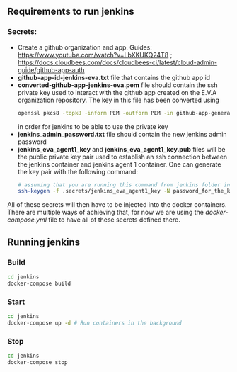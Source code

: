 ## Requirements to run jenkins
### Secrets:
- Create a github organization and app. Guides: https://www.youtube.com/watch?v=LbXKUKQ24T8 ; https://docs.cloudbees.com/docs/cloudbees-ci/latest/cloud-admin-guide/github-app-auth
- **github-app-id-jenkins-eva.txt** file that contains the github app id
- **converted-github-app-jenkins-eva.pem** file should contain the ssh private key used to interact with the github app created on the E.V.A organization repository. The key in this file has been converted using 
  ```sh
  openssl pkcs8 -topk8 -inform PEM -outform PEM -in github-app-generated-private-key.pem -out converted-github-app-jenkins-eva.pem -nocrypt
  ``` 
  in order for jenkins to be able to use the private key
- **jenkins_admin_password.txt** file should contain the new jenkins admin password  
- **jenkins_eva_agent1_key** and **jenkins_eva_agent1_key.pub** files will be the public private key pair used to establish an ssh connection between the jenkins container and jenkins agent 1 container. One can generate the key pair with the following command:
  ```sh
  # assuming that you are running this command from jenkins folder inside of eva-cicd repository 
  ssh-keygen -f .secrets/jenkins_eva_agent1_key -N password_for_the_key
  ``` 
All of these secrets will then have to be injected into the docker containers. There are multiple ways of achieving that, for now we are using the *docker-compose.yml* file to have all of these secrets defined there.   

## Running jenkins

### Build
```sh
cd jenkins
docker-compose build
``` 
### Start
```sh
cd jenkins
docker-compose up -d # Run containers in the background
```   
### Stop
```sh
cd jenkins
docker-compose stop
```